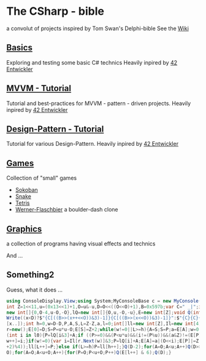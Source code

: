 # The CSharp - bible
a convolut of projects inspired by Tom Swan's Delphi-bible
See the [Wiki](https://github.com/joecare99/CSharp/wiki/CSharpBible)

## [Basics](Basics)
Exploring and testing some basic C# technics
Heavily inpired by [42 Entwickler](https://github.com/42Entwickler)

## [MVVM - Tutorial](MVVM_Tutorial)
Tutorial and best-practices for MVVM - pattern - driven projects.
Heavily inpired by [42 Entwickler](https://github.com/42Entwickler)

## [Design-Pattern - Tutorial](Pattern_Tutorial)
Tutorial for various Design-Pattern.
Heavily inpired by [42 Entwickler](https://github.com/42Entwickler)

## [Games](Games) 
Collection of "small" games
- [Sokoban](Games/Sokoban_Base)
- [Snake](Games/Snake_Base)
- [Tetris](Games/Tetris_Base)
- [Werner-Flaschbier](Games/Werner_Flaschbier) a boulder-dash clone

## [Graphics](Graphics)
a collection of programs having visual effects and technics

And ...
## Something2
Guess, what it does ...
```cs
using ConsoleDisplay.View;using System;MyConsoleBase c = new MyConsole();const
int Z=1<<11,u=(0x13<<1)+1,O=u&-u,D=O<<((O<<O)+1),B=0x597b;var C=" _|";int[]l0=
new int[]{0,O-4,u-O,-O},lQ=new int[]{O,u,-O,-u},E=new int[Z];void Q(int x)=>c.
Write((x<D)?$"{C[((B>>(x++<<O))&3)-1]}{C[((B>>(x<<O))&3)-1]}":$"{C}{C}{C}\r\n"
[x..]);int h=0,w=D-D,P,A,S,L=Z-Z,a,l=0;int[]ll=new int[Z],Il=new int[4];Random
r=new();E[0]=D;S=P=u*u-O;E[S]=Z+2;while(w!=0||L>=h){A=S;S=P;a=E[A];w=0;foreach
(int i in l0){P=lQ[i&3]+A;if ((P>=0)&&(P<u*u)&&(i!=(P%u))&&(a&Z)!=(E[P]&Z))Il[
w++]=i;}if(w!=0){var i=Il[r.Next(w)]&3;P=lQ[i]+A;E[A]=a|(O<<i);E[P]|=Z|(O<<((i
+2)%4));ll[L++]=P;}else if(L>=h)P=ll[h++];}Q(D-2);for(A=O;A<u;A++)Q(D>>O);Q(D+
O);for(A=O;A<u+O;A++){for(P=O;P<u+O;P++)Q(E[l++] & 6);Q(D);}
```
